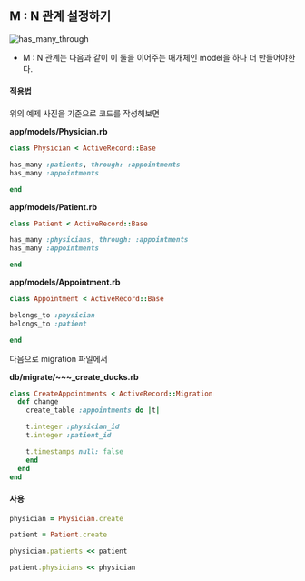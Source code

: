 ## M : N 관계 설정하기

![has_many_through](http://i.imgur.com/af7ZDmV.jpg)

- M : N 관계는 다음과 같이 이 둘을 이어주는 매개체인 model을 하나 더 만들어야한다.

#### 적용법

위의 예제 사진을 기준으로 코드를 작성해보면

**app/models/Physician.rb**
```ruby
class Physician < ActiveRecord::Base

has_many :patients, through: :appointments
has_many :appointments

end
```

**app/models/Patient.rb**
```ruby
class Patient < ActiveRecord::Base

has_many :physicians, through: :appointments
has_many :appointments

end
```

**app/models/Appointment.rb**
```ruby
class Appointment < ActiveRecord::Base

belongs_to :physician
belongs_to :patient

end
```

다음으로 migration 파일에서

**db/migrate/~~~_create_ducks.rb**
```ruby
class CreateAppointments < ActiveRecord::Migration
  def change
    create_table :appointments do |t|

    t.integer :physician_id
    t.integer :patient_id

    t.timestamps null: false
    end
  end
end
```

#### 사용

```ruby
physician = Physician.create

patient = Patient.create

physician.patients << patient

patient.physicians << physician

```
